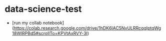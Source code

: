 # data-science-test

* [run my collab notebook] (https://colab.research.google.com/drive/1hDK6lAC5NvULRRcqqlptqWg18WlRPBd5#scrollTo=KPVtAxRVY-3l)
